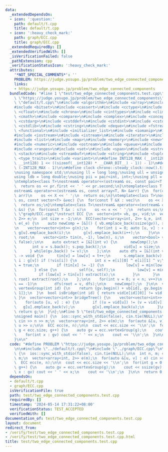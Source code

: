 ```yaml
---
data:
  _extendedDependsOn:
  - icon: ':question:'
    path: default/t.cpp
    title: default/t.cpp
  - icon: ':heavy_check_mark:'
    path: graph/ECC.cpp
    title: graph/ECC.cpp
  _extendedRequiredBy: []
  _extendedVerifiedWith: []
  _isVerificationFailed: false
  _pathExtension: cpp
  _verificationStatusIcon: ':heavy_check_mark:'
  attributes:
    '*NOT_SPECIAL_COMMENTS*': ''
    PROBLEM: https://judge.yosupo.jp/problem/two_edge_connected_components
    links:
    - https://judge.yosupo.jp/problem/two_edge_connected_components
  bundledCode: "#line 1 \"test/two_edge_connected_components.test.cpp\"\n#define PROBLEM\
    \ \"https://judge.yosupo.jp/problem/two_edge_connected_components\"\n\n#line 1\
    \ \"default/t.cpp\"\n#include <algorithm>\n#include <array>\n#include <bit>\n\
    #include <bitset>\n#include <cassert>\n#include <cctype>\n#include <cfenv>\n#include\
    \ <cfloat>\n#include <chrono>\n#include <cinttypes>\n#include <climits>\n#include\
    \ <cmath>\n#include <compare>\n#include <complex>\n#include <concepts>\n#include\
    \ <cstdarg>\n#include <cstddef>\n#include <cstdint>\n#include <cstdio>\n#include\
    \ <cstdlib>\n#include <cstring>\n#include <deque>\n#include <fstream>\n#include\
    \ <functional>\n#include <initializer_list>\n#include <iomanip>\n#include <ios>\n\
    #include <iostream>\n#include <istream>\n#include <iterator>\n#include <limits>\n\
    #include <list>\n#include <map>\n#include <memory>\n#include <new>\n#include <numbers>\n\
    #include <numeric>\n#include <ostream>\n#include <queue>\n#include <random>\n\
    #include <ranges>\n#include <set>\n#include <span>\n#include <sstream>\n#include\
    \ <stack>\n#include <streambuf>\n#include <string>\n#include <tuple>\n#include\
    \ <type_traits>\n#include <variant>\n\n#define INT128_MAX (__int128)(((unsigned\
    \ __int128) 1 << ((sizeof(__int128) * __CHAR_BIT__) - 1)) - 1)\n#define INT128_MIN\
    \ (-INT128_MAX - 1)\n\n#define clock chrono::steady_clock::now().time_since_epoch().count()\n\
    \nusing namespace std;\n\nusing ll = long long;\nusing ull = unsigned long long;\n\
    using ldb = long double;\nusing pii = pair<int, int>;\nusing pll = pair<ll, ll>;\n\
    \ntemplate<class T>\nostream& operator<<(ostream& os, const pair<T, T> pr) {\n\
    \  return os << pr.first << ' ' << pr.second;\n}\ntemplate<class T, size_t N>\n\
    ostream& operator<<(ostream& os, const array<T, N> &arr) {\n  for(const T &X :\
    \ arr)\n    os << X << ' ';\n  return os;\n}\ntemplate<class T>\nostream& operator<<(ostream&\
    \ os, const vector<T> &vec) {\n  for(const T &X : vec)\n    os << X << ' ';\n\
    \  return os;\n}\ntemplate<class T>\nostream& operator<<(ostream& os, const set<T>\
    \ &s) {\n  for(const T &x : s)\n    os << x << ' ';\n  return os;\n}\n#line 1\
    \ \"graph/ECC.cpp\"\nstruct ECC {\n  vector<int> vb, gv, vid;\n  vector<array<int,\
    \ 2>> e;\n  int size = -1;\n\n  ECC(vector<array<int, 2>> &_e, int n) : vid(n),\
    \ e(_e) {\n    auto newComp = [&]() { vb.emplace_back(ssize(gv)), size++; };\n\
    \n    vector<vector<int>> g(n);\n    for(int i = 0; auto [u, v] : e) {\n     \
    \ g[u].emplace_back(i);\n      g[v].emplace_back(i++);\n    }\n\n    int t = 0,\
    \ root;\n    vector<int> tin(n, -1), low(n), s;\n    vector<bool> vis(ssize(e),\
    \ false);\n\n    auto extract = [&](int v) {\n      newComp();\n      do {\n \
    \       int u = s.back(); s.pop_back();\n        vid[u] = size;\n        gv.emplace_back(u);\n\
    \      } while(gv.back() != v);\n    };\n\n    auto dfs = [&](int v, auto &&self)\
    \ -> void {\n      tin[v] = low[v] = t++;\n      s.emplace_back(v);\n      for(int\
    \ i : g[v]) if (!vis[i]) {\n        int x = e[i][0] ^ e[i][1] ^ v;\n        vis[i]\
    \ = true;\n        if (tin[x] != -1) {\n          low[v] = min(low[v], tin[x]);\n\
    \        } else {\n          self(x, self);\n          low[v] = min(low[v], low[x]);\n\
    \          if (low[x] > tin[v]) extract(x);\n        }\n      }\n      if (v ==\
    \ root) extract(root);\n    };\n\n    for(int v = 0; v < n; v++)\n      if (tin[v]\
    \ == -1)\n        dfs(root = v, dfs);\n\n    newComp();\n  }\n\n  vector<int>\
    \ vertexGroup(int id) {\n    return {gv.begin() + vb[id], gv.begin() + vb[id +\
    \ 1]};\n  }\n  bool isBridge(int id) { return vid[e[id][0]] != vid[e[id][1]];\
    \ }\n  vector<vector<int>> bridgeTree() {\n    vector<vector<int>> g(size);\n\
    \    for(auto [u, v] : e) {\n      if ((u = vid[u]) != (v = vid[v])) {\n     \
    \   g[u].emplace_back(v);\n        g[v].emplace_back(u);\n      }\n    }\n   \
    \ return g;\n  }\n};\n#line 5 \"test/two_edge_connected_components.test.cpp\"\n\
    \nsigned main() {\n  ios::sync_with_stdio(false), cin.tie(NULL);\n\n  int n, m;\
    \ cin >> n >> m;\n  vector<array<int, 2>> e(m);\n  for(auto &[u, v] : e) cin >>\
    \ u >> v;\n\n  ECC ecc(e, n);\n\n  cout << ecc.size << '\\n';\n  for(int g = 0;\
    \ g < ecc.size; g++) {\n    auto gv = ecc.vertexGroup(g);\n    cout << ssize(gv);\n\
    \    for(int x : gv) cout << ' ' << x;\n    cout << '\\n';\n  }\n\n  return 0;\n\
    }\n\n"
  code: "#define PROBLEM \"https://judge.yosupo.jp/problem/two_edge_connected_components\"\
    \n\n#include \"../default/t.cpp\"\n#include \"../graph/ECC.cpp\"\n\nsigned main()\
    \ {\n  ios::sync_with_stdio(false), cin.tie(NULL);\n\n  int n, m; cin >> n >>\
    \ m;\n  vector<array<int, 2>> e(m);\n  for(auto &[u, v] : e) cin >> u >> v;\n\n\
    \  ECC ecc(e, n);\n\n  cout << ecc.size << '\\n';\n  for(int g = 0; g < ecc.size;\
    \ g++) {\n    auto gv = ecc.vertexGroup(g);\n    cout << ssize(gv);\n    for(int\
    \ x : gv) cout << ' ' << x;\n    cout << '\\n';\n  }\n\n  return 0;\n}\n\n"
  dependsOn:
  - default/t.cpp
  - graph/ECC.cpp
  isVerificationFile: true
  path: test/two_edge_connected_components.test.cpp
  requiredBy: []
  timestamp: '2024-05-14 17:31:22+08:00'
  verificationStatus: TEST_ACCEPTED
  verifiedWith: []
documentation_of: test/two_edge_connected_components.test.cpp
layout: document
redirect_from:
- /verify/test/two_edge_connected_components.test.cpp
- /verify/test/two_edge_connected_components.test.cpp.html
title: test/two_edge_connected_components.test.cpp
---
```

